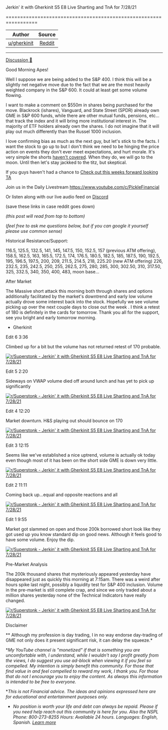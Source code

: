 Jerkin' it with Gherkinit S5 E8 Live Sharting and TnA for 7/28/21

=================================================================

| Author      | Source | 
|  :----:     |    :----:   |        
| [u/gherkinit](https://www.reddit.com/user/gherkinit/) | [Reddit](https://www.reddit.com/r/Superstonk/comments/ot91nl/jerkin_it_with_gherkinit_s5_e8_live_sharting_and/) |

---

[Discussion 🦍](https://www.reddit.com/r/Superstonk/search?q=flair_name%3A%22Discussion%20%F0%9F%A6%8D%22&restrict_sr=1)

Good Morning Apes!

Well I suppose we are being added to the S&P 400. I think this will be a slightly net negative move due to the fact that we are the most heavily weighted company in the S&P 600. It could at least get some volume flowing.

I want to make a comment on $550m in shares being purchased for the move. Blackrock (ishares), Vanguard, and State Street (SPDR) already own GME in S&P 600 funds, while there are other mutual funds, pensions, etc... that track the index and it will bring more institutional interest in. The majority of ETF holders already own the shares. I do not imagine that it will play out much differently than the Russel 1000 inclusion.

I love confirming bias as much as the next guy, but let's stick to the facts. I want the stock to go up to but I don't think we need to be hinging the price action on events they don't ever meet expectations, and hurt morale. It's very simple the shorts [haven't covered](https://www.investopedia.com/terms/s/shortcovering.asp). When they do, we will go to the moon. Until then let's stay jackked to the titz, but skeptical.

If you guys haven't had a chance to [Check out this weeks forward looking TA](https://www.reddit.com/r/Superstonk/comments/oroogu/jerkin_it_with_gherkinit_foward_looking_ta_for/)

Join us in the Daily Livestream <https://www.youtube.com/c/PickleFinancial>

Or listen along with our live audio feed on [Discord](https://discord.gg/HbqnUVsSrH)

(save these links in case reddit goes down)

*(this post will read from top to bottom)*

(*feel free to ask me questions below, but if you can google it yourself please use common sense)*

Historical Resistance/Support:

116.5, 125.5, 132.5, 141, 145, 147.5, 150, 152.5, 157 (previous ATM offering), 158.5, 162.5, 163, 165.5, 172.5, 174, 176.5, 180.5, 182.5, 185, 187.5, 190, 192.5, 195, 196.5, 197.5, 200, 209, 211.5, 214.5, 218, 225.20 (new ATM offering) 226, 232.5, 235, 242.5, 250, 255, 262.5, 275, 280, 285, 300, 302.50, 310, 317.50, 325, 332.5, 340, 350, 400, 483, moon base...

After Market

The Massive short attack this morning both through shares and options additionally facilitated by the market's downtrend and early low volume actually drove some interest back into the stock. Hopefully we see volume picking up over the next couple days to close out the week . I think a retest of 180 is definitely in the cards for tomorrow. Thank you all for the support, see you bright and early tomorrow morning.

- Gherkinit

Edit 6 3:36

Climbed up for a bit but the volume has not returned retest of 170 probable.

[![r/Superstonk - Jerkin' it with Gherkinit S5 E8 Live Sharting and TnA for 7/28/21](https://preview.redd.it/f8ahbwkja0e71.png?width=1552&format=png&auto=webp&s=cb16add8600c59a7327de8d7e55988b02c564235)](https://preview.redd.it/f8ahbwkja0e71.png?width=1552&format=png&auto=webp&s=cb16add8600c59a7327de8d7e55988b02c564235)

Edit 5 2:20

Sideways on VWAP volume died off around lunch and has yet to pick up significantly

[![r/Superstonk - Jerkin' it with Gherkinit S5 E8 Live Sharting and TnA for 7/28/21](https://preview.redd.it/y245weavwzd71.png?width=1565&format=png&auto=webp&s=1fe2d2e5d0154c20f8eeaf88331c097cc13a8765)](https://preview.redd.it/y245weavwzd71.png?width=1565&format=png&auto=webp&s=1fe2d2e5d0154c20f8eeaf88331c097cc13a8765)

Edit 4 12:20

Market downturn. H&S playing out should bounce on 170

[![r/Superstonk - Jerkin' it with Gherkinit S5 E8 Live Sharting and TnA for 7/28/21](https://preview.redd.it/e40hcrtkbzd71.png?width=1552&format=png&auto=webp&s=05627a922cfe860feaa25c6b7a648fa8704a0ec5)](https://preview.redd.it/e40hcrtkbzd71.png?width=1552&format=png&auto=webp&s=05627a922cfe860feaa25c6b7a648fa8704a0ec5)

Edit 3 12:15

Seems like we've established a nice uptrend, volume is actually ok today even though most of it has been on the short side GME is down very little.

[![r/Superstonk - Jerkin' it with Gherkinit S5 E8 Live Sharting and TnA for 7/28/21](https://preview.redd.it/v1kk5bbtazd71.png?width=1569&format=png&auto=webp&s=90eace43ac48013fac45f283268d83dd90a81cdc)](https://preview.redd.it/v1kk5bbtazd71.png?width=1569&format=png&auto=webp&s=90eace43ac48013fac45f283268d83dd90a81cdc)

Edit 2 11:11

Coming back up...equal and opposite reactions and all

[![r/Superstonk - Jerkin' it with Gherkinit S5 E8 Live Sharting and TnA for 7/28/21](https://preview.redd.it/rbb67jqbzyd71.png?width=1572&format=png&auto=webp&s=b59dcd78ad4d2681bc6772b0599c7192c4a1463b)](https://preview.redd.it/rbb67jqbzyd71.png?width=1572&format=png&auto=webp&s=b59dcd78ad4d2681bc6772b0599c7192c4a1463b)

Edit 1 9:55

Market got slammed on open and those 200k borrowed short look like they got used up you know standard dip on good news. Although it feels good to have some volume. Enjoy the dip.

[![r/Superstonk - Jerkin' it with Gherkinit S5 E8 Live Sharting and TnA for 7/28/21](https://preview.redd.it/ubumas5olyd71.png?width=1572&format=png&auto=webp&s=e6f2435cc270ebcaf728f2c3503b259a518bc1d7)](https://preview.redd.it/ubumas5olyd71.png?width=1572&format=png&auto=webp&s=e6f2435cc270ebcaf728f2c3503b259a518bc1d7)

Pre-Market Analysis

The 200k thousand shares that mysteriously appeared yesterday have disappeared just as quickly this morning at 7:15am. There was a weird after hours spike last night, possibly a liquidity test for S&P 400 inclusion. Volume in the pre-market is still complete crap, and since we only traded about a million shares yesterday none of the Technical Indicators have really changed.

[![r/Superstonk - Jerkin' it with Gherkinit S5 E8 Live Sharting and TnA for 7/28/21](https://preview.redd.it/gl0474mt7yd71.png?width=1562&format=png&auto=webp&s=53075dc0d2f340eb74926773819f897b57041238)](https://preview.redd.it/gl0474mt7yd71.png?width=1562&format=png&auto=webp&s=53075dc0d2f340eb74926773819f897b57041238)

Disclaimer

** Although my profession is day trading, I in no way endorse day-trading of GME not only does it present significant risk, it can delay the squeeze.*

**My YouTube channel is "monetized" if that is something you are uncomfortable with, I understand, while I wouldn't say I profit greatly from the views, I do suggest you use ad-block when viewing it if you feel so compelled.* *My intention is simply benefit this community. For those that find value in and feel compelled to reward my work, I thank you. For those that do not I encourage you to enjoy the content. As always this information is intended to be free to everyone.*

**This is not Financial advice. The ideas and opinions expressed here are for educational and entertainment purposes only.*

* *No position is worth your life and debt can always be repaid. Please if you need help reach out this community is here for you. Also the NSPL Phone: 800-273-8255 Hours: Available 24 hours. Languages: English, Spanish.* [*Learn more*](https://suicidepreventionlifeline.org/)
